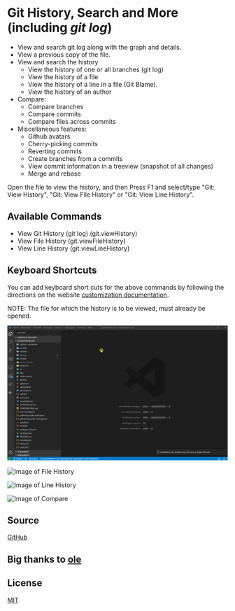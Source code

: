 # Git History, Search and More (including _git log_)

* View and search git log along with the graph and details.
* View a previous copy of the file.
* View and search the history
    * View the history of one or all branches (git log)
    * View the history of a file
    * View the history of a line in a file (Git Blame).
    * View the history of an author
* Compare:
    * Compare branches
    * Compare commits
    * Compare files across commits
* Miscellaneous features:
    * Github avatars
    * Cherry-picking commits
    * Reverting commits
    * Create branches from a commits
    * View commit information in a treeview (snapshot of all changes)
    * Merge and rebase

Open the file to view the history, and then
Press F1 and select/type "Git: View History", "Git: View File History" or "Git: View Line History".

## Available Commands
* View Git History (git log) (git.viewHistory)
* View File History (git.viewFileHistory)
* View Line History (git.viewLineHistory)

## Keyboard Shortcuts
You can add keyboard short cuts for the above commands by following the directions on the website [customization documentation](https://code.visualstudio.com/docs/customization/keybindings).

NOTE: The file for which the history is to be viewed, must already be opened.

![Image of Git Log](https://raw.githubusercontent.com/DonJayamanne/gitHistoryVSCode/master/images/gitLogv3.gif)

![Image of File History](https://raw.githubusercontent.com/DonJayamanne/gitHistoryVSCode/master/images/fileHistoryCommandv3.gif)

![Image of Line History](https://raw.githubusercontent.com/DonJayamanne/gitHistoryVSCode/master/images/lineHistoryCommandv3.gif)

![Image of Compare](https://raw.githubusercontent.com/DonJayamanne/gitHistoryVSCode/master/images/compareCommits.gif)


## Source

[GitHub](https://github.com/DonJayamanne/gitHistoryVSCode)

## Big thanks to [ole](https://github.com/ole1986)

## License

[MIT](https://raw.githubusercontent.com/DonJayamanne/bowerVSCode/master/LICENSE)
